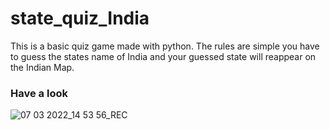 # state_quiz_India
This is a basic quiz game made with python. The rules are simple you have to guess the states name of India and your guessed state will reappear on the Indian Map.
### Have a look
![07 03 2022_14 53 56_REC](https://user-images.githubusercontent.com/54958082/157003510-0ddce2e3-5d90-473e-8509-40f60f998af5.png)

